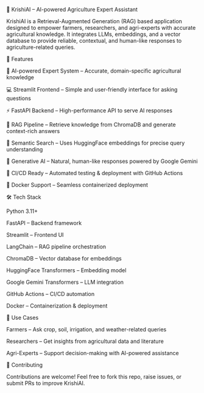 🌾 KrishiAI – AI-powered Agriculture Expert Assistant

KrishiAI is a Retrieval-Augmented Generation (RAG) based application designed to empower farmers, researchers, and agri-experts with accurate agricultural knowledge.
It integrates LLMs, embeddings, and a vector database to provide reliable, contextual, and human-like responses to agriculture-related queries.

🚀 Features

🎯 AI-powered Expert System – Accurate, domain-specific agricultural knowledge

💻 Streamlit Frontend – Simple and user-friendly interface for asking questions

⚡ FastAPI Backend – High-performance API to serve AI responses

🔎 RAG Pipeline – Retrieve knowledge from ChromaDB and generate context-rich answers

🧠 Semantic Search – Uses HuggingFace embeddings for precise query understanding

🤖 Generative AI – Natural, human-like responses powered by Google Gemini

🔄 CI/CD Ready – Automated testing & deployment with GitHub Actions

🐳 Docker Support – Seamless containerized deployment

🛠️ Tech Stack

Python 3.11+

FastAPI – Backend framework

Streamlit – Frontend UI

LangChain – RAG pipeline orchestration

ChromaDB – Vector database for embeddings

HuggingFace Transformers – Embedding model

Google Gemini Transformers – LLM integration

GitHub Actions – CI/CD automation

Docker – Containerization & deployment

🌱 Use Cases

Farmers – Ask crop, soil, irrigation, and weather-related queries

Researchers – Get insights from agricultural data and literature

Agri-Experts – Support decision-making with AI-powered assistance

🤝 Contributing

Contributions are welcome! Feel free to fork this repo, raise issues, or submit PRs to improve KrishiAI.
